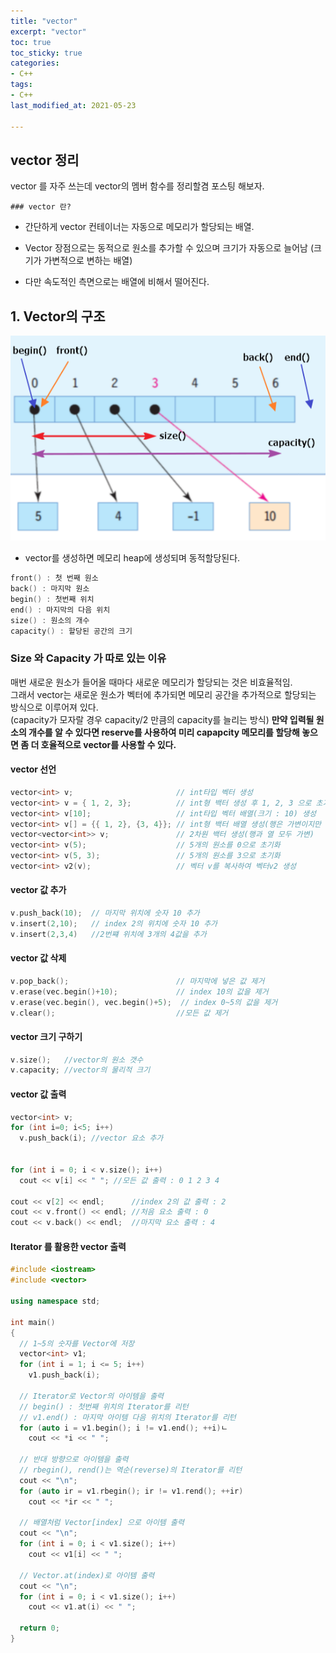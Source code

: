 ```yaml
---
title: "vector"
excerpt: "vector"
toc: true
toc_sticky: true
categories:
- C++
tags:
- C++
last_modified_at: 2021-05-23

---
```

## vector 정리 ##

vector 를 자주 쓰는데 vector의 멤버 함수를 정리할겸 포스팅 해보자.

`### vector 란?`
* 간단하게 vector 컨테이너는 자동으로 메모리가 할당되는 배열.

* Vector 장점으로는 동적으로 원소를 추가할 수 있으며 크기가 자동으로 늘어남 (크기가 가변적으로 변하는 배열)

* 다만 속도적인 측면으로는 배열에 비해서 떨어진다.

## 1. Vector의 구조 ## 
![exRepo1](https://github.com/tryingsunwoo/tryingsunwoo.github.io/blob/master/assets/image/vector/vector.png?raw=true)

 * vector를 생성하면 메모리 heap에 생성되며 동적할당된다.

```c++
front() : 첫 번째 원소  
back() : 마지막 원소  
begin() : 첫번째 위치  
end() : 마지막의 다음 위치  
size() : 원소의 개수  
capacity() : 할당된 공간의 크기  
```

### Size 와 Capacity 가 따로 있는 이유 ###

매번 새로운 원소가 들어올 때마다 새로운 메모리가 할당되는 것은 비효율적임.  
그래서 vector는 새로운 원소가 벡터에 추가되면 메모리 공간을 추가적으로 할당되는 방식으로 이루어져 있다.  
(capacity가 모자랄 경우 capacity/2 만큼의 capacity를 늘리는 방식)
**만약 입력될 원소의 개수를 알 수 있다면 reserve를 사용하여 미리 capapcity 메모리를 할당해 놓으면 좀 더 호율적으로 vector를 사용할 수 있다.**

#### vector 선언 ####
```c++
vector<int> v;                       // int타입 벡터 생성
vector<int> v = { 1, 2, 3};          // int형 백터 생성 후 1, 2, 3 으로 초기화
vector<int> v[10];                   // int타입 벡터 배열(크기 : 10) 생성
vector<int> v[] = {{ 1, 2}, {3, 4}}; // int형 백터 배열 생성(행은 가변이지만 열은 고정)
vector<vector<int>> v;               // 2차원 백터 생성(행과 열 모두 가변)
vector<int> v(5);                    // 5개의 원소를 0으로 초기화
vector<int> v(5, 3);                 // 5개의 원소를 3으로 초기화
vector<int> v2(v);                   // 벡터 v를 복사하여 벡터v2 생성
```

#### vector 값 추가 ####
```c++
v.push_back(10);  // 마지막 위치에 숫자 10 추가
v.insert(2,10);   // index 2의 위치에 숫자 10 추가
v.insert(2,3,4)   //2번쨰 위치에 3개의 4값을 추가
```

#### vector 값 삭제 ####
```c++
v.pop_back();                        // 마지막에 넣은 값 제거
v.erase(vec.begin()+10);             // index 10의 값을 제거
v.erase(vec.begin(), vec.begin()+5);  // index 0~5의 값을 제거
v.clear();                           //모든 값 제거
```

#### vector 크기 구하기 ####
```c++
v.size();   //vector의 원소 갯수
v.capacity; //vector의 물리적 크기
```

#### vector 값 출력 ####
```c++
vector<int> v;
for (int i=0; i<5; i++) 
  v.push_back(i); //vector 요소 추가
  

for (int i = 0; i < v.size(); i++)
  cout << v[i] << " "; //모든 값 출력 : 0 1 2 3 4
	
cout << v[2] << endl;      //index 2의 값 출력 : 2
cout << v.front() << endl; //처음 요소 출력 : 0
cout << v.back() << endl;  //마지막 요소 출력 : 4
```

#### Iterator 를 활용한 vector 출력 ####
```c++
#include <iostream>
#include <vector>

using namespace std;

int main()
{
  // 1~5의 숫자를 Vector에 저장
  vector<int> v1;
  for (int i = 1; i <= 5; i++)
    v1.push_back(i);

  // Iterator로 Vector의 아이템을 출력
  // begin() : 첫번째 위치의 Iterator를 리턴
  // v1.end() : 마지막 아이템 다음 위치의 Iterator를 리턴
  for (auto i = v1.begin(); i != v1.end(); ++i)ㄴ
    cout << *i << " ";

  // 반대 방향으로 아이템을 출력
  // rbegin(), rend()는 역순(reverse)의 Iterator를 리턴
  cout << "\n";
  for (auto ir = v1.rbegin(); ir != v1.rend(); ++ir)
    cout << *ir << " ";

  // 배열처럼 Vector[index] 으로 아이템 출력
  cout << "\n";
  for (int i = 0; i < v1.size(); i++)
    cout << v1[i] << " ";

  // Vector.at(index)로 아이템 출력
  cout << "\n";
  for (int i = 0; i < v1.size(); i++)
    cout << v1.at(i) << " ";

  return 0;
}
```